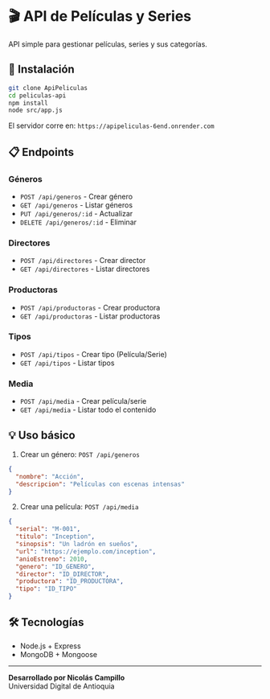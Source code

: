 # 🎬 API de Películas y Series

API simple para gestionar películas, series y sus categorías.

## 🚀 Instalación

```bash
git clone ApiPeliculas
cd peliculas-api
npm install
node src/app.js
```

El servidor corre en: `https://apipeliculas-6end.onrender.com`

## 📋 Endpoints

### Géneros
- `POST /api/generos` - Crear género
- `GET /api/generos` - Listar géneros
- `PUT /api/generos/:id` - Actualizar
- `DELETE /api/generos/:id` - Eliminar

### Directores
- `POST /api/directores` - Crear director
- `GET /api/directores` - Listar directores

### Productoras  
- `POST /api/productoras` - Crear productora
- `GET /api/productoras` - Listar productoras

### Tipos
- `POST /api/tipos` - Crear tipo (Película/Serie)
- `GET /api/tipos` - Listar tipos

### Media
- `POST /api/media` - Crear película/serie
- `GET /api/media` - Listar todo el contenido

## 💡 Uso básico

1. Crear un género: `POST /api/generos`
```json
{
  "nombre": "Acción",
  "descripcion": "Películas con escenas intensas"
}
```

2. Crear una película: `POST /api/media`  
```json
{
  "serial": "M-001",
  "titulo": "Inception",
  "sinopsis": "Un ladrón en sueños",
  "url": "https://ejemplo.com/inception",
  "anioEstreno": 2010,
  "genero": "ID_GENERO",
  "director": "ID_DIRECTOR", 
  "productora": "ID_PRODUCTORA",
  "tipo": "ID_TIPO"
}
```

## 🛠️ Tecnologías
- Node.js + Express
- MongoDB + Mongoose

---
**Desarrollado por Nicolás Campillo**  
Universidad Digital de Antioquia

